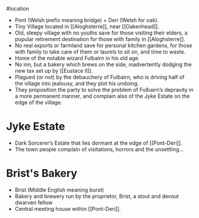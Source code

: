 #location
* Pont (Welsh prefix meaning bridge) + Deri (Welsh for oak).
* Tiny Village located in [[Aloghsterre]], near [[Oakenhead]].
* Old, sleepy village with no youths save for those visiting their elders, a popular retirement destination for those with family in [[Aloghsterre]].
* No real exports or farmland save for personal kitchen gardens, for those with family to take care of them or laurels to sit on, and time to waste.
* Home of the notable wizard Fulbairn in his old age.
* No inn, but a bakery which brews on the side, inadvertently dodging the new tax set up by [[Eustace II]].
* Plagued (or not) by the debauchery of Fulbairn, who is driving half of the village into jealousy, and they plot his undoing.
* They proposition the party to solve the problem of Fulbairn’s depravity in a more permanent manner, and complain also of the Jyke Estate on the edge of the village.
# Jyke Estate
* Dark Sorcerer’s Estate that lies dormant at the edge of [[Pont-Deri]].
* The town people complain of visitations, horrors and the unsettling...
# Brist's Bakery
* Brist (Middle English meaning burst)
* Bakery and brewery run by the proprietor, Brist, a stout and devout dwarven fellow
* Central meeting house within [[Pont-Deri]].